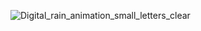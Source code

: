![Digital_rain_animation_small_letters_clear](https://github.com/thugbutrealthug/thugbutrealthug/assets/155011690/7c4f1262-ae24-497a-b0d6-ee4080070f23)
